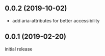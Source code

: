 0.0.2 (2019-10-02)
------------------

-   add aria-attributes for better accessibility


0.0.1 (2019-02-20)
------------------

initial release
